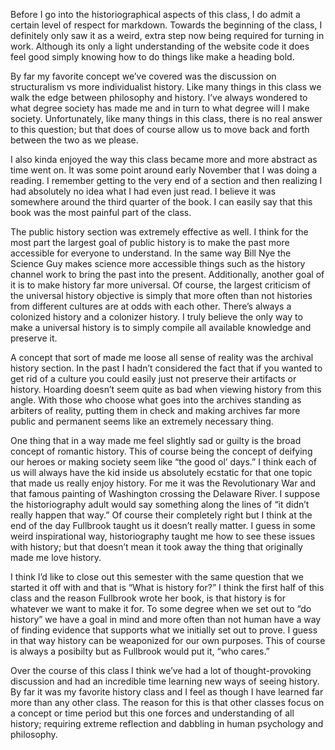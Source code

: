 


Before I go into the historiographical aspects of this class, I do admit a certain level of respect for markdown. Towards the beginning of the class, I definitely only saw it as a weird, extra step now being required for turning in work. Although its only a light understanding of the website code it does feel good simply knowing how to do things like make a heading bold. 

 

By far my favorite concept we’ve covered was the discussion on structuralism vs more individualist history. Like many things in this class we walk the edge between philosophy and history. I’ve always wondered to what degree society has made me and in turn to what degree will I make society. Unfortunately, like many things in this class, there is no real answer to this question; but that does of course allow us to move back and forth between the two as we please.  

 

I also kinda enjoyed the way this class became more and more abstract as time went on. It was some point around early November that I was doing a reading. I remember getting to the very end of a section and then realizing I had absolutely no idea what I had even just read. I believe it was somewhere around the third quarter of the book. I can easily say that this book was the most painful part of the class. 

 

The public history section was extremely effective as well. I think for the most part the largest goal of public history is to make the past more accessible for everyone to understand. In the same way Bill Nye the Science Guy makes science more accessible things such as the history channel work to bring the past into the present. Additionally, another goal of it is to make history far more universal. Of course, the largest criticism of the universal history objective is simply that more often than not histories from different cultures are at odds with each other. There’s always a colonized history and a colonizer history. I truly believe the only way to make a universal history is to simply compile all available knowledge and preserve it.  

 

A concept that sort of made me loose all sense of reality was the archival history section. In the past I hadn’t considered the fact that if you wanted to get rid of a culture you could easily just not preserve their artifacts or history. Hoarding doesn’t seem quite as bad when viewing history from this angle. With those who choose what goes into the archives standing as arbiters of reality, putting them in check and making archives far more public and permanent seems like an extremely necessary thing. 

 

One thing that in a way made me feel slightly sad or guilty is the broad concept of romantic history. This of course being the concept of deifying our heroes or making society seem like “the good ol’ days.” I think each of us will always have the kid inside us absolutely ecstatic for that one topic that made us really enjoy history. For me it was the Revolutionary War and that famous painting of Washington crossing the Delaware River. I suppose the historiography adult would say something along the lines of “it didn’t really happen that way.” Of course their completely right but I think at the end of the day Fullbrook taught us it doesn’t really matter. I guess in some weird inspirational way, historiography taught me how to see these issues with history; but that doesn’t mean it took away the thing that originally made me love history.  

 

I think I’d like to close out this semester with the same question that we started it off with and that is “What is history for?” I think the first half of this class and the reason Fullbrook wrote her book, is that history is for whatever we want to make it for. To some degree when we set out to “do history” we have a goal in mind and more often than not human have a way of finding evidence that supports what we initially set out to prove. I guess in that way history can be weaponized for our own purposes. This of course is always a posibilty but as Fullbrook would put it, “who cares.” 

 

Over the course of this class I think we’ve had a lot of thought-provoking discussion and had an incredible time learning new ways of seeing history. By far it was my favorite history class and I feel as though I have learned far more than any other class. The reason for this is that other classes focus on a concept or time period but this one forces and understanding of all history; requiring extreme reflection and dabbling in human psychology and philosophy. 

